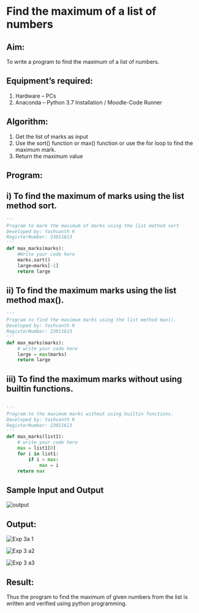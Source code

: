 # Find the maximum of a list of numbers
## Aim:
To write a program to find the maximum of a list of numbers.
## Equipment’s required:
1.	Hardware – PCs
2.	Anaconda – Python 3.7 Installation / Moodle-Code Runner
## Algorithm:
1.	Get the list of marks as input
2.	Use the sort() function or max() function or use the for loop to find the maximum mark.
3.	Return the maximum value
## Program:

## i)	 To find the maximum of marks using the list method sort.
```Python
''' 
Program to mark the maximum of marks using the list method sort
Developed by: Yashvanth K
RegisterNumber: 23011613
'''
def max_marks(marks):
    #Write your code here
    marks.sort()
    large=marks[-1]
    return large


```

## ii)	To find the maximum marks using the list method max().
```Python
''' 
Program to find the maximum marks using the list method max().
Developed by: Yashvanth K
RegisterNumber: 23011613
'''
def max_marks(marks):
    # write your code here
    large = max(marks)
    return large


```

## iii) To find the maximum marks without using builtin functions.
```Python

''' 
Program to the maximum marks without using builtin functions.
Developed by: Yashvanth K
RegisterNumber: 23011613
'''
def max_marks(list1):
    # write your code here
    max = list1[0]
    for i in list1:
        if i > max:
            max = i
    return max

```
## Sample Input and Output
![output](./img/max_marks1.jpg) 

## Output:
![Exp 3a 1](https://github.com/Yashvanth21/FindMaximum/assets/144979957/b32c799b-49bd-471d-8c58-6df495c70922)

![Exp 3 a2](https://github.com/Yashvanth21/FindMaximum/assets/144979957/bb72f5c3-2d7e-4896-ad10-791100878d5b)

![Exp 3 a3](https://github.com/Yashvanth21/FindMaximum/assets/144979957/a36a69e9-d3b4-4efe-8b5b-f47571ea7b80)


## Result:
Thus the program to find the maximum of given numbers from the list is written and verified using python programming.
